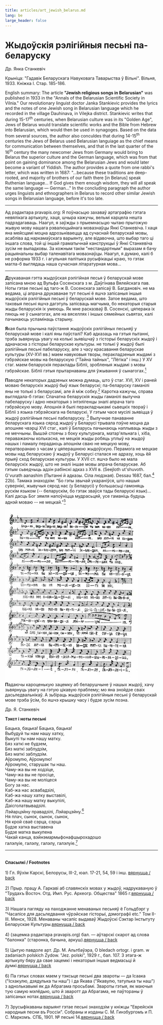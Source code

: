 ```yaml
---
title: articles/art_jewish_belarus.md 
lang: be
large_header: false
---
```



<h1 id="жыдоўскія-рэлігійныя-песьні-па-беларуску">Жыдоўскія рэлігійныя песьні па-беларуску</h1>

Др. Янка Станкевіч


Крыніца: "Гадавік Беларускага Навуковага Таварыства ў Вільні". Вільня, 1933. Кніжка І. Стар. 185-186.


English summary: The article <strong>"Jewish religious songs in Belarusian"</strong> was published in 1933 in the "Annals of the Belarusian Scientific Society in Vilnia." Our revolutionary linguist doctor Janka Stankievic provides the lyrics and the notes of one Jewish song in Belarusian language which he recorded in the village Dauhinava, in Vilejka district. Stankievic writes that during 15-17<sup>th</sup> centuries, when Belarusian culture was in its "Golden Age", Jews of Belarus would translate scientific works and the Bible from Hebrew into Belarusian, which would then be used in synagoges. Based on the data from several sources, the author also conculdes that during 14-15<sup>th</sup> centuries the Jews of Belarus used Belarusian languiage as the chief means for communication between themselves, and that in the last quarter of the 16<sup>th</sup> century the many newcomer Jews from Germany would bring to Belarus the superior culture and the German language, which was from that point on gaining dominance among the Belarusian Jews and would later become a variant of Yiddish. The author provides a quote from one rabbi's letter, which was written in 1687: "...because these traditions are deep-rooted, and majority of brothers of our faith there [in Belarus] speak Ruthenian language... If God gives them enough wisdom, they will all speak the same language — German..." In the concluding paragraph the author urges linguists and ethnographers in Belarus to record other similar Jewish songs in Belarusian language, before it's too late.

<hr />

Ад рэдактара pravapis.org: Я поўнасьцю захаваў артаграфію гэтага невялікага артыкулу, хаця, шчыра кажучы, вельмі карцела нешта падрэдагаваць. Наагул, я заўжды з прыемнасьцю чытаю прыгожую жывую мову нашага рэвалюцыйнага мовазнаўцы Янкі Станкевіча. І хаця яна мейсцамі моцна адрозьніваецца ад сучаснай беларускай мовы, асабліва ад наркамаўскага варыянту, але відавочна, што выбар таго ці іншага слова, той ці іншай граматычнай канструкцыі ў Янкі Станкевіча зусім не выпадковы. За кожным такім "нестандартным" выразам я бачу рацыянальны выбар таленавітага мовазнаўцы. Наагул, я думаю, калі б не рэформа 1933 г. і агульная палітыка русыфікацыі краю, то гэтак магла-б выглядаць наша сучасная літаратурная мова...

<hr />

<strong>Д</strong>рукаваная гэтта жыдоўская рэлігійная песья ў беларускай мове запісана мною ад Вульфа Сосенскага з м. Даўгінава Вялейскага пав. Ноты гэтае песьні ад таго-ж В. Сосенскага запісаў В. Багдановіч. не ма ведама, ці апрача друкаванае тут песьні ё яшчэ запісаныя іншыя жыдоўскія рэлігійныя песьні ў беларускай мове. Затое ведама, што таковыя песьні яшчэ дагэтуль запісваць магчыма, бо некаторыя старыя жыды беларускія іх умеюць. Як мне расказваў В. Сосенскі, цяперака іх пяюць не ў сынагогах, але на вяселлях і іншых сямейных сьвятах, калі пачынаюць успамінаць старыну.


<strong>Я</strong>кая была прычына паўстання жыдоўскіх рэлігійных песьняў у беларускай мове і калі яны паўсталі? Каб адказаць на гэтыя пытанні, трэба зьвярнуць увагу на колькі зьявішчаў з гісторыі беларускіх жыдоў і адначасна з гісторыі беларускае культуры. не  толькі ў жыдоў былі рэлігійныя песьні пабеларуску, але з часу красавання беларускае культуры (XV-XVI вв.) маем навуковыя творы, перакладзеныя жыдамі з гэбрэйскае мовы на беларускую ("Тайна тайных", "Лёгіка" і інш.) У XV стаг. маем беларускія пераклады Бібліі, зробленыя жыдамі з мовы гэбрэйскае. Бібліі гэтыя прытарнаваны для ўжывання ў сынагогах.<a href="#spasylki"><sup>1</sup></a> <span id="FOOTNOTE1"></span>


<strong>П</strong>аводле некаторых дадзеных можна думаць, што ў стаг. XVI, XV і раней моваю беларускіх жыдоў быў язык беларускі; па-беларуску гаманілі яны не  толькі з беларусамі, але й між собку.<a href="#spasylki"><sup>2</sup></a> <span id="FOOTNOTE2"></span> Каротка кажучы, справа выглядала-б гэтак: Спачатна беларускія жыды гаманілі вылучна пабеларуску і адно некаторыя з інтэлігенцы зналі апрача таго гэбрэйскую мову. Апошнія й былі перакладчыкамі сьвецкіх твораў і Бібліі з языка гэбрэйскага на беларускі. У гэтым часе мусілі зьявіцца ў жыдоў рэлігійныя песьні пабеларуску. <a href="#spasylki"><sup>3</sup></a> <span id="FOOTNOTE3"></span> Вылучнае панаванне беларускага языка сярод жыдоў у Беларусі трывала пэўне моцна да апошняе чвэрці XVI стаг., калі ў Беларусь пачынаюць наплываць жыды з не меччыны. Вышэй стоячы з боку культурнага, матар'яльнага і, хіба, пераважаючы колькасна, не мецкія жыды робяць уплыў на жыдоў нашых і памалу перадаюць апошнім сваю не мецкую мову, ператворанаю з часам у цяперашнюю жыдоўскую. Перамога не мецкае мовы над беларускаю ў жыдоў у Беларусі сталася не адразу, хоць ёй прыяў сход беларускае культуры. У XVII ст. яшчэ было не мала беларускіх жыдоў, што не  зналі іншае мовы апрача беларускае. Аб гэтым сьведчыць адзін рабінскі адказ з XVII в. (Seejloth ut'shuvoth. G'vurath aanashim (Пытанні й адказы. Сіла людзкая). Dessau 1687, бал.<a href="#spasylki"><sup>4</sup></a> <span id="FOOTNOTE4"></span> 22b). Тамака знаходзім: "Бо гэты звычай укараніўся, што нашыя сувернікі, жывучыя сярод нас (у Беларусі) у большасьці гамоняць рускім языком (-- беларускім, бо гэтак зваўся тады беларускі язык)... Калі дасць Бог зямля напоўніцца мудрасьцяй, усе гаманіць будуць аднэй моваю -- не мецкай."<a href="#spasylki"><sup>5</sup></a> <span id="FOOTNOTE5"></span>


<img src="jewish_song1.jpg" width="437" height="567" alt="Jewish song in Belarusian" /> <strong>П</strong>адаючы кароценькую зацемку аб беларушчыне ў нашых жыдоў, хачу зьвярнуць увагу на гэтую цікавую праблему; мо яна знойдзе сваіх дасьледвальнікаў. А зьбіраць жыдоўскія рэлігійныя песьні ў беларускай мове трэба ўсім, бо яшчэ крышку часу і будзе зусім позна.


Др. Я. Станкевіч


<strong>Тэкст і ноты песьні</strong>


Бацька, бацька! Бацька, бацька!<br />
Выбудуй ты нам нашу хатку,<br />
Выкупі ты нам нашу матку.<br />
Бяз хаткі не  будзем,<br />
Бяз маткі заблудзім,<br />
Бяз маткі заблудзім.<br />
Аўромулю, Аўромулю!<br />
Аўромулю, старушак ты наш.<br />
Чаму-жа вы не  ходзіце,<br />
Чаму-жа вы не  просіце,<br />
Чаму-жа вы не  моліцеся<br />
Богу за нас.<br />
Каб-жа нас асвабадзілі,<br />
Каб-жа нашу хатку выставілі,<br />
Каб-жа нашу матку выкупілі,<br />
Даісголатвывадзілі.<br />
Лэйарцэйну правадзілі, Лэйарцэйну.<a href="#spasylki"><sup>6</sup></a> <span id="FOOTNOTE6"></span><br />
Ня плач, сынок, сынок, сынок,<br />
Ня крой сваё сэрца, сэрца<br />
Будзе хатка выставена<br />
Будзе матка выкупена<br />
Чакай канца, вэйнэмармыфонафшырохадошо<br />
галэлуіе, галэлу, галэлу, галэлуіе.<a href="#spasylki"><sup>7</sup></a> <span id="FOOTNOTE7"></span><br />


<hr />

<br />
<strong>Спасылкі / Footnotes</strong><span id="spasylki"></span><br />
<br />
1) Гл. Яўхім Карскі, Белорусы, III-2, юал. 17-21, 54, 59 і інш. <span class="small"><a href="#FOOTNOTE1">вярнуцца / back</a></span><br />
<br />
2) Прыр. працу А. Гаркаві аб славянскіх мовах у жыдоў, надрукаваную ў "Трудахъ Восточ. Отд. Имп. Рус. Археогр. Общества" 1865 г.<span class="small"><a href="#FOOTNOTE2">вярнуцца / back</a></span><br />
<br />
3) Нашага пагляду на паходжанне менаваных песьняў ё Гольдбэрг у "Часапісе для дасьледвання чўрэйскае гісторыі, дэмографіі etc." Том II-III. Менск, 1928. Менаваны часапіс выдаваў Жыдоўскі Сэктар Інстытуту Беларускае Культуры.<span class="small"><a href="#FOOTNOTE3">вярнуцца / back</a></span><br />
<br />
4) (зацемка рэдактара pravapis.org) бал. — аўтарскі скарот ад слова "балонка" (старонка, бачына, аркуш).<span class="small"><a href="#FOOTNOTE4">вярнуцца / back</a></span><br />
<br />
5) Цытую павдоле арт. Др. М. Альтбаўэра, O bledach ortogr. i gram. w zadaniach polskich Zydow. "Jez. polski", 1929 г., бал. 107. З этага-ж артыкулу бяру да свае зацемкі і некаторыя іншыя ведмасьці й думкі.<span class="small"><a href="#FOOTNOTE5">вярнуцца / back</a></span><br />
<br />
6) Па гэтых словах маем у тэксьце песьні два звароты — да Ісаака ("Ісхакулю, дзядулька ты наш") і да Якава ("Якавулю, татулька ты наш") з аднолькавымі як да Абрагама просьбамі. Звароты гэтыя, як маючыя тую самую мэлёдыю, што й зваротт да Абрагама, не паўтораны ў запісаных нотах.<span class="small"><a href="#FOOTNOTE6">вярнуцца / back</a></span><br />
<br />
7) Зрусыфікаваны варыянт гэтае песьні знаходзім у кніжцы "Еврейскія народныя песни въ Россіи". Собраны и изданы С. М. Гинзбургомъ и П. С. Маркомъ. СПБ, 1901. № песьні 14.<span class="small"><a href="#FOOTNOTE7">вярнуцца / back</a></span>

